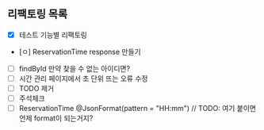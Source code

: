 ## 리팩토링 목록
- [x] 테스트 기능별 리팩토링
- [ㅇ] ReservationTime response 만들기
- [ ] findById 만약 찾을 수 없는 아이디면?
- [ ] 시간 관리 페이지에서 초 단위 뜨는 오류 수정
- [ ] TODO 제거
- [ ] 주석체크
- [ ] ReservationTime  @JsonFormat(pattern = "HH:mm") // TODO: 여기 붙이면 언제 format이 되는거지?
